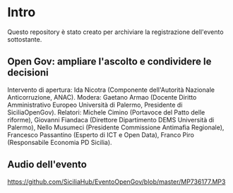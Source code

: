 # Intro
Questo repository è stato creato per archiviare la registrazione dell'evento sottostante.

## Open Gov: ampliare l'ascolto e condividere le decisioni

Intervento di apertura: Ida Nicotra (Componente dell'Autorità Nazionale Anticorruzione, ANAC). Modera: Gaetano Armao (Docente Diritto Amministrativo Europeo Università di Palermo, Presidente di SiciliaOpenGov). Relatori: Michele Cimino (Portavoce del Patto delle riforme), Giovanni Fiandaca (Direttore Dipartimento DEMS Università di Palermo), Nello Musumeci (Presidente Commissione Antimafia Regionale), Francesco Passantino (Esperto di ICT e Open Data), Franco Piro (Responsabile Economia PD Sicilia).
## Audio dell'evento
https://github.com/SiciliaHub/EventoOpenGov/blob/master/MP736177.MP3
